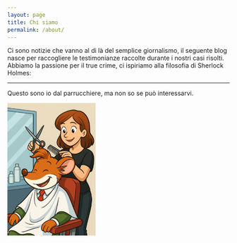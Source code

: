 ```yaml
---
layout: page
title: Chi siamo
permalink: /about/
---
```


Ci sono notizie che vanno al di là del semplice giornalismo, il seguente blog nasce per
raccogliere le testimonianze raccolte durante i nostri casi risolti.
Abbiamo la passione per il true crime, ci ispiriamo alla filosofia di Sherlock Holmes:

-----------

Questo sono io dal parrucchiere, ma non so se può interessarvi.


<img src="/assets/images/hair.png" alt="drawing" width="200"/>